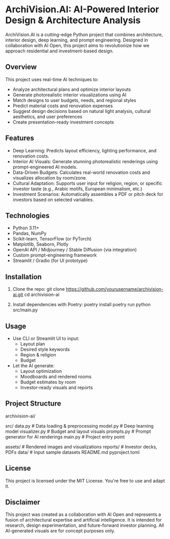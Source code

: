 # ArchiVision.AI: AI-Powered Interior Design & Architecture Analysis

ArchiVision.AI is a cutting-edge Python project that combines architecture, interior design, deep learning, and prompt engineering. Designed in collaboration with AI Open, this project aims to revolutionize how we approach residential and investment-based design.

##  Overview

This project uses real-time AI techniques to:
- Analyze architectural plans and optimize interior layouts
- Generate photorealistic interior visualizations using AI
- Match designs to user budgets, needs, and regional styles
- Predict material costs and renovation expenses
- Suggest design decisions based on natural light analysis, cultural aesthetics, and user preferences
- Create presentation-ready investment concepts

## Features

-  Deep Learning: Predicts layout efficiency, lighting performance, and renovation costs.
-  Interior AI Visuals: Generate stunning photorealistic renderings using prompt-engineered AI models.
-  Data-Driven Budgets: Calculates real-world renovation costs and visualizes allocation by room/zone.
-  Cultural Adaptation: Supports user input for religion, region, or specific investor taste (e.g., Arabic motifs, European minimalism, etc.)
-  Investment Scenarios: Automatically assembles a PDF or pitch deck for investors based on selected variables.

## Technologies

- Python 3.11+
- Pandas, NumPy
- Scikit-learn, TensorFlow (or PyTorch)
- Matplotlib, Seaborn, Plotly
- OpenAI API / Midjourney / Stable Diffusion (via integration)
- Custom prompt-engineering framework
- Streamlit / Gradio (for UI prototype)

## Installation

1. Clone the repo:
git clone https://github.com/yourusername/archivision-ai.git
cd archivision-ai

2. Install dependencies with Poetry:
poetry install
poetry run python src/main.py

## Usage

- Use CLI or Streamlit UI to input:
  - Layout plan
  - Desired style keywords
  - Region & religion
  - Budget
- Let the AI generate:
  - Layout optimization
  - Moodboards and rendered rooms
  - Budget estimates by room
  - Investor-ready visuals and reports

## Project Structure
archivision-ai/

 src/
    data.py          # Data loading & preprocessing
    model.py         # Deep learning model
    visualizer.py    # Budget and layout visuals
    prompts.py       # Prompt generator for AI renderings
    main.py          # Project entry point

 assets/              # Rendered images and visualizations
 reports/             # Investor decks, PDFs
 data/                # Input sample datasets
 README.md
 pyproject.toml

## License

This project is licensed under the MIT License. You're free to use and adapt it.

## Disclaimer

This project was created as a collaboration with AI Open and represents a fusion of architectural expertise and artificial intelligence. It is intended for research, design experimentation, and future-forward investor planning. All AI-generated visuals are for concept purposes only.
